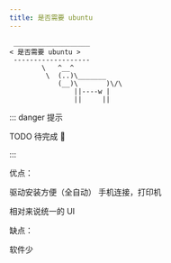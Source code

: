 ```yaml
---
title: 是否需要 ubuntu
---
```



```:no-line-numbers
 ___________________
< 是否需要 ubuntu >
 -------------------
        \   ^__^
         \  (..)\_______
            (__)\       )\/\
                ||----w |
                ||     ||
```


::: danger 提示

TODO 待完成 🚧

:::


优点：

驱动安装方便（全自动） 手机连接，打印机

相对来说统一的 UI


缺点：

软件少

